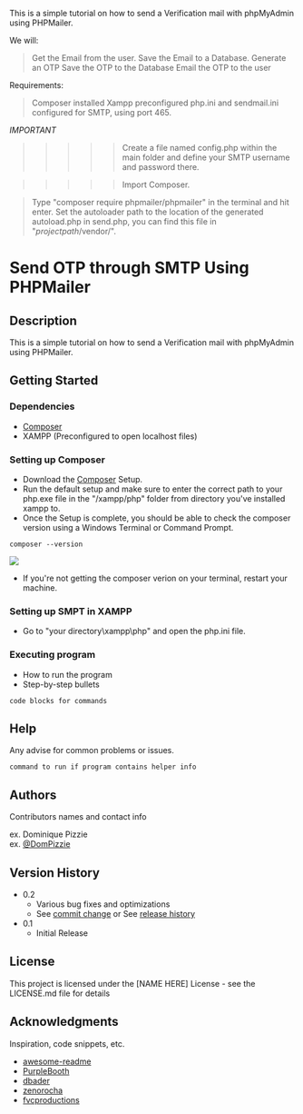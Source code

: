 This is a simple tutorial on how to send a Verification mail with phpMyAdmin using PHPMailer.


We will:

> Get the Email from the user.
> Save the Email to a Database.
> Generate an OTP
> Save the OTP to the Database
> Email the OTP to the user


Requirements:

> Composer installed
> Xampp preconfigured
> php.ini and sendmail.ini configured for SMTP, using port 465.


*IMPORTANT*

>>>>> Create a file named config.php within the main folder and define your SMTP username and password there.

<?php
define('SMTP_Username', 'yourSMTPemail@domain.com');
define('SMTP_Password', 'yourSMTPpassword');
?>

>>>>> Import Composer.

> Type "composer require phpmailer/phpmailer" in the terminal and hit enter.
> Set the autoloader path to the location of the generated autoload.php in send.php, you can find this file in "*projectpath*/vendor/". 







# Send OTP through SMTP Using PHPMailer

## Description

This is a simple tutorial on how to send a Verification mail with phpMyAdmin using PHPMailer.

## Getting Started

### Dependencies

* [Composer](https://getcomposer.org/download/)
* XAMPP (Preconfigured to open localhost files)

### Setting up Composer

* Download the [Composer](https://getcomposer.org/download/) Setup.
* Run the default setup and make sure to enter the correct path to your php.exe file in the "/xampp/php" folder from directory you've installed xampp to.
* Once the Setup is complete, you should be able to check the composer version using a Windows Terminal or Command Prompt.

```
composer --version
```
<div>
<img src="images/readme/cmd1.png" width="auto" height="auto">
</div>

* If you're not getting the composer verion on your terminal, restart your machine.

### Setting up SMPT in XAMPP

* Go to "your directory\xampp\php\" and open the php.ini file.


### Executing program

* How to run the program
* Step-by-step bullets
```
code blocks for commands
```

## Help

Any advise for common problems or issues.
```
command to run if program contains helper info
```

## Authors

Contributors names and contact info

ex. Dominique Pizzie  
ex. [@DomPizzie](https://twitter.com/dompizzie)

## Version History

* 0.2
    * Various bug fixes and optimizations
    * See [commit change]() or See [release history]()
* 0.1
    * Initial Release

## License

This project is licensed under the [NAME HERE] License - see the LICENSE.md file for details

## Acknowledgments

Inspiration, code snippets, etc.
* [awesome-readme](https://github.com/matiassingers/awesome-readme)
* [PurpleBooth](https://gist.github.com/PurpleBooth/109311bb0361f32d87a2)
* [dbader](https://github.com/dbader/readme-template)
* [zenorocha](https://gist.github.com/zenorocha/4526327)
* [fvcproductions](https://gist.github.com/fvcproductions/1bfc2d4aecb01a834b46)
